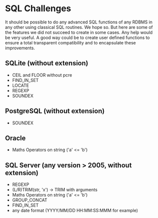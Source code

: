 # SQL Challenges

It should be possible to do any advanced SQL functions of any RDBMS in any other using classical SQL routines. We hope so.
But here are some of the features we did not succeed to create in some cases. Any help would be very useful.
A good way could be to create user defined functions to ensure a total transparent compatibility and to encapsulate these improvements.


## SQLite (without extension)
- CEIL and FLOOR without pcre
- FIND_IN_SET
- LOCATE
- REGEXP
- SOUNDEX

## PostgreSQL (without extension)
- SOUNDEX


## Oracle
- Maths Operators on string ('a' <= 'b')


## SQL Server (any version > 2005, without extension)
- REGEXP
- (L/R)TRIM(str, 'x') -> TRIM with arguments
- Maths Operators on string ('a' <= 'b')
- GROUP_CONCAT
- FIND_IN_SET
- any date format (YYYY/MM/DD HH:MM:SS:MMM for example)